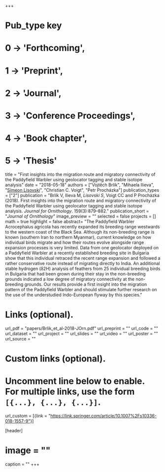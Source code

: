 +++
# Pub_type key
# 0 -> 'Forthcoming',
# 1 -> 'Preprint',
# 2 -> 'Journal',
# 3 -> 'Conference Proceedings',
# 4 -> 'Book chapter',
# 5 -> 'Thesis'
  
title = "First insights into the migration route and migratory connectivity of the Paddyfield Warbler using geolocator tagging and stable isotope analysis"
date = "2018-05-18"
authors = ["Vojtěch Brlík", "Mihaela Ilieva", "[Simeon Lisovski](https://slisovski.netlify.com/)", "Christian C. Voigt", "Petr Procházka"]
publication_types = ["2"]
publication = "Brlík V, Ilieva M, *Lisovski S*, Voigt CC and P Procházka (2018). First insights into the migration route and migratory connectivity of the Paddyfield Warbler using geolocator tagging and stable isotope analysis. _Journal for Ornithology_. 159(3):879–882."
publication_short = "_Journal of Ornithology_"
image_preview = ""
selected = false
projects = []
math = true
highlight = false
abstract= "The Paddyfield Warbler Acrocephalus agricola has recently expanded its breeding range westwards to the western coast of the Black Sea. Although its non-breeding range is known (southern Iran to northern Myanmar), current knowledge on how individual birds migrate and how their routes evolve alongside range expansion processes is very limited. Data from one geolocator deployed on a Paddyfield Warbler at a recently established breeding site in Bulgaria show that this individual retraced the recent range expansion and followed a rather conservative route instead of migrating directly to India. An additional stable hydrogen (δ2H) analysis of feathers from 25 individual breeding birds in Bulgaria that had been grown during their stay in the non-breeding grounds indicated a low degree of migratory connectivity at the non-breeding grounds. Our results provide a first insight into the migration pattern of the Paddyfield Warbler and should stimulate further research on the use of the understudied Indo-European flyway by this species."
  
# Links (optional).
url_pdf = "papers/Brlik_et_al-2018-JOrn.pdf"
url_preprint = ""
url_code = ""
url_dataset = ""
url_project = ""
url_slides = ""
url_video = ""
url_poster = ""
url_source = ""
  
# Custom links (optional).
#   Uncomment line below to enable. For multiple links, use the form `[{...}, {...}, {...}]`.
url_custom = [{link = "https://link.springer.com/article/10.1007%2Fs10336-018-1557-9"}]
  
[header]
# image = ""
caption = ""
+++